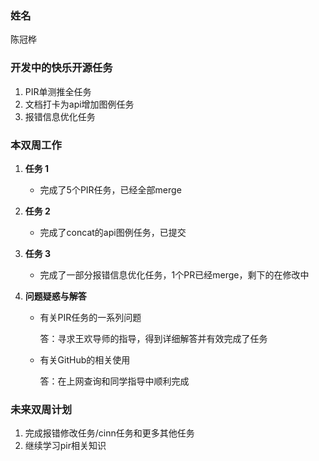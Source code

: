 ### 姓名

陈冠桦

### 开发中的快乐开源任务

1. PIR单测推全任务
2. 文档打卡为api增加图例任务
3. 报错信息优化任务

### 本双周工作

1. **任务 1**

   - 完成了5个PIR任务，已经全部merge

2. **任务 2**

   - 完成了concat的api图例任务，已提交

3. **任务 3**
   
   - 完成了一部分报错信息优化任务，1个PR已经merge，剩下的在修改中

4. **问题疑惑与解答**

   - 有关PIR任务的一系列问题

     答：寻求王欢导师的指导，得到详细解答并有效完成了任务

   - 有关GitHub的相关使用

     答：在上网查询和同学指导中顺利完成

### 未来双周计划

1. 完成报错修改任务/cinn任务和更多其他任务
2. 继续学习pir相关知识

